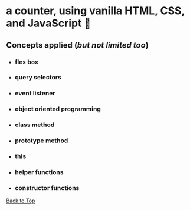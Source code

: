 <a name="custom_anchor_name"></a>
# a counter, using vanilla HTML, CSS, and JavaScript :briefcase:
## Concepts applied (*but not limited too*)

- ### flex box
- ### query selectors
- ### event listener
- ### object oriented programming
- ### class method
- ### prototype method
- ### this
- ### helper functions
- ### constructor functions


[Back to Top](#custom_anchor_name)
